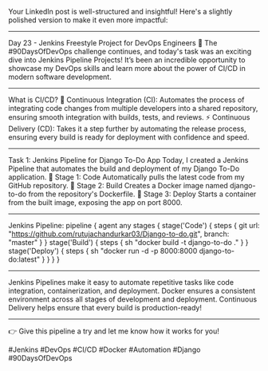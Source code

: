 Your LinkedIn post is well-structured and insightful! Here's a slightly polished version to make it even more impactful:
________________________________________
Day 23 - Jenkins Freestyle Project for DevOps Engineers 🚀
The #90DaysOfDevOps challenge continues, and today's task was an exciting dive into Jenkins Pipeline Projects! It’s been an incredible opportunity to showcase my DevOps skills and learn more about the power of CI/CD in modern software development.
________________________________________
What is CI/CD?
🔄 Continuous Integration (CI): Automates the process of integrating code changes from multiple developers into a shared repository, ensuring smooth integration with builds, tests, and reviews.
⚡ Continuous Delivery (CD): Takes it a step further by automating the release process, ensuring every build is ready for deployment with confidence and speed.
________________________________________
Task 1: Jenkins Pipeline for Django To-Do App
Today, I created a Jenkins Pipeline that automates the build and deployment of my Django To-Do application.
🔸 Stage 1: Code
Automatically pulls the latest code from my GitHub repository.
🔸 Stage 2: Build
Creates a Docker image named django-to-do from the repository's Dockerfile.
🔸 Stage 3: Deploy
Starts a container from the built image, exposing the app on port 8000.
________________________________________
Jenkins Pipeline:
pipeline {
    agent any
    stages {
        stage('Code') {
            steps {
                git url: "https://github.com/rutujachandurkar03/Django-to-do.git", branch: "master"
            }
        }
        stage('Build') {
            steps {
                sh "docker build -t django-to-do ."
            }
        }
        stage('Deploy') {
            steps {
                sh "docker run -d -p 8000:8000 django-to-do:latest"
            }
        }
    }
}
________________________________________
Jenkins Pipelines make it easy to automate repetitive tasks like code integration, containerization, and deployment.
 Docker ensures a consistent environment across all stages of development and deployment.
Continuous Delivery helps ensure that every build is production-ready!
________________________________________
👉 Give this pipeline a try and let me know how it works for you! 

#Jenkins #DevOps #CI/CD #Docker #Automation #Django #90DaysOfDevOps
